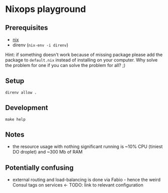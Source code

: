 # Nixops playground

## Prerequisites
- [nix](https://nixos.org/nix/manual/#chap-installation)
- direnv (`nix-env -i direnv`)

Hint: if something doesn't work because of missing package please add the package to `default.nix` instead of installing on your computer. Why solve the problem for one if you can solve the problem for all? ;)

## Setup
```
direnv allow .
```

## Development
```
make help
```

## Notes
- the resource usage with nothing significant running is ~10% CPU (tiniest DO droplet) and ~300 Mb of RAM

## Potentially confusing
- external routing and load-balancing is done via Fabio - hence the weird Consul tags on services <- TODO: link to relevant configuration
